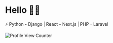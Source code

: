 # Hello  👋🏻

⚡️ Python - Django | React - Next.js | PHP - Laravel

![Profile View Counter](https://komarev.com/ghpvc/?username=dlintin)
